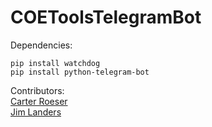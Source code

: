 # COEToolsTelegramBot

Dependencies: 

```console
pip install watchdog
pip install python-telegram-bot
```


Contributors:  
[Carter Roeser](https://github.com/cdgco/Remote-LAPS-UI)  
[Jim Landers](https://github.com/jim-landers/coe-cmd/)
